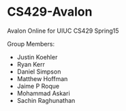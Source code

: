 # CS429-Avalon
Avalon Online for UIUC CS429 Spring15

Group Members:

- Justin Koehler
- Ryan Kerr
- Daniel Simpson
- Matthew Hoffman
- Jaime P Roque
- Mohammad Askari
- Sachin Raghunathan
